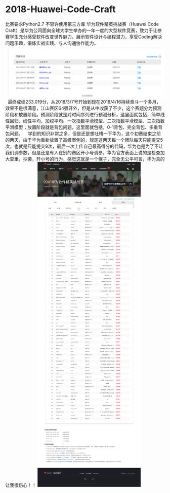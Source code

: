 # 2018-Huawei-Code-Craft
比赛要求Python2.7 不容许使用第三方库
华为软件精英挑战赛（Huawei Code Craft）是华为公司面向全球大学生举办的一年一度的大型软件竞赛，致力于让参赛学生充分感受软件改变世界魅力，展示软件设计与编程潜力，享受Coding解决问题乐趣，锻炼实战实践、与人沟通协作能力。
![image 团队分数](https://github.com/Harrdy2018/2018-Huawei-Code-Craft/blob/master/MyResult.png)
    最终成绩233.019分，从2018/3/7号开始到现在2018/4/16持续奋斗一个多月，效果不是很满意，江山赛区64强开外，但是从中收获了不少，这个赛题分为预测阶段和放置阶段。预测阶段就是对时间序列进行预测分析，这里面就包括，简单线性回归、线性平均、加权平均、一次指数平滑模型、二次指数平滑模型、三次指数平滑模型；放置阶段就是背包问题，这里面就包括，0-1背包、完全背包、多重背包问题。
    学到的知识非常之多，但是还是想吐槽一下华为，这个初赛结束之前的两天，由于华为重新放置了高级案例的，规定这两天每一个团队每天只能提交5次，也就是只能提交9次，最后一次上传自己最高得分的代码，华为也是为了不让我们调参数，但是还是有人在别的赛区开小号调参，华为官方表面上说的是检查加大查重，抄袭，开小号的行为，感觉这就是一个幌子，完全无公平可言，华为真的让我很伤心！！
![image江山赛区初赛成绩](https://github.com/Harrdy2018/2018-Huawei-Code-Craft/blob/master/%E6%B1%9F%E5%B1%B1%E8%B5%9B%E5%8C%BA%E5%88%9D%E8%B5%9B%E6%88%90%E7%BB%A9.png)
 

